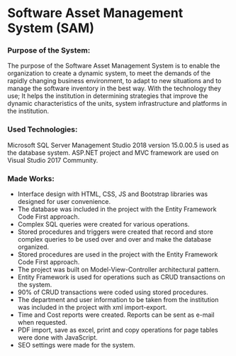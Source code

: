 # Software Asset Management System (SAM)


### Purpose of the System:
The purpose of the Software Asset Management System is to enable the organization to create a dynamic system, to meet the demands of the rapidly changing business environment, to adapt to new situations and to manage the software inventory in the best way. With the technology they use; It helps the institution in determining strategies that improve the dynamic characteristics of the units, system infrastructure and platforms in the institution.

### Used Technologies:
Microsoft SQL Server Management Studio 2018 version 15.0.00.5 is used as the database system.
ASP.NET project and MVC framework are used on Visual Studio 2017 Community.

### Made Works:
- Interface design with HTML, CSS, JS and Bootstrap libraries was designed for user convenience.
- The database was included in the project with the Entity Framework Code First approach.
- Complex SQL queries were created for various operations.
- Stored procedures and triggers were created that record and store complex queries to be used over and over and make the database organized.
- Stored procedures are used in the project with the Entity Framework Code First approach.
- The project was built on Model-View-Controller architectural pattern.
- Entity Framework is used for operations such as CRUD transactions on the system.
- 90% of CRUD transactions were coded using stored procedures.
- The department and user information to be taken from the institution was included in the project with xml import-export.
- Time and Cost reports were created. Reports can be sent as e-mail when requested.
- PDF import, save as excel, print and copy operations for page tables were done with JavaScript.
- SEO settings were made for the system.
